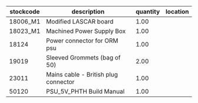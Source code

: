 |stockcode|description|quantity|location|
|---------|-----------|--------|--------|
|18006_M1|Modified LASCAR board|1.00||
|18023_M1|Machined Power Supply Box|1.00||
|18124|Power connector for ORM psu|1.00||
|19019|Sleeved Grommets (bag of 50)|2.00||
|23011|Mains cable - British plug connector|1.00||
|50120|PSU_5V_PHTH Build Manual|1.00||
